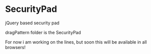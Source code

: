 SecurityPad
===========

jQuery based security pad

dragPattern folder is the SecurityPad

For now i am working on the lines, but soon this will be available in all browsers!
